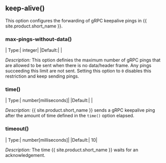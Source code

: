 ## keep-alive()

This option configures the forwarding of gRPC keepalive pings in {{ site.product.short_name }}.

### max-pings-without-data()

|   Type:|      integer|
|Default:|             |

*Description:* This option definies the maximum number of gRPC pings that are allowed to be sent when there is no data/header frame. Any pings succeeding this limit are not sent. Setting this option to `0` disables this restriction and keep sending pings.

### time()

|   Type:|      number[milliseconds]|
|Default:|                          |

*Description:* {{ site.product.short_name }} sends a gRPC keepalive ping after the amount of time defined in the `time()` option elapsed.

### timeout()

|   Type:|      number[milliseconds]|
|Default:|                        10|

*Description:* The time {{ site.product.short_name }} waits for an acknowledgement.